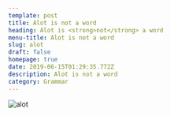 ```yaml
---
template: post
title: Alot is not a word
heading: Alot is <strong>not</strong> a word
menu-title: Alot is not a word
slug: alot
draft: false
homepage: true
date: 2019-06-15T01:29:35.772Z
description: Alot is not a word
category: Grammar
---
```

![alot](/media/alot.jpg "alot")
